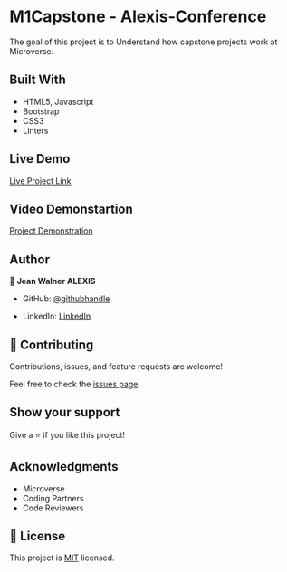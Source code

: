 # M1Capstone - Alexis-Conference

The goal of this project is to Understand how capstone projects work at Microverse.

## Built With

- HTML5, Javascript
- Bootstrap
- CSS3
- Linters

## Live Demo

[Live Project Link](https://alexisjw.github.io/M1-Capstone/)

## Video Demonstartion

[Project Demonstration](https://www.loom.com/share/089e13f6d80d4deba77acf394753a053)

## Author

👤 **Jean Walner ALEXIS**

- GitHub: [@githubhandle](https://github.com/AlexisJW)

- LinkedIn: [LinkedIn](https://www.linkedin.com/in/jean-walner-alexis-b05539175/)


## 🤝 Contributing

Contributions, issues, and feature requests are welcome!

Feel free to check the [issues page](../../issues/).

## Show your support

Give a ⭐️ if you like this project!

## Acknowledgments

- Microverse 
- Coding Partners
- Code Reviewers

## 📝 License

This project is [MIT](./MIT.md) licensed.